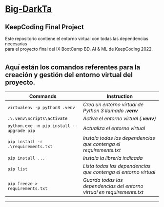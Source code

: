 # [Big-DarkTa](https://github.com/Seven-z01/Big-DarkTa)

## KeepCoding Final Project

Este repositorio contiene el entorno virtual con todas las dependencias necesarias  
para el proyecto final del IX BootCamp BD, AI & ML de KeepCoding 2022.

#
## Aquí están los comandos referentes para la creación y gestión del entorno virtual del proyecto.

|__Commands__|__Instruction__|
|------------|---------------|
|`virtualenv -p python3 .venv`|*Crea un entorno virtual de Python 3 llamado __.venv__*|
|`.\.venv\Scripts\activate`|*Activa el entorno virtual (__.venv__)*|
|`python.exe -m pip install --upgrade pip`|*Actualiza el entorno virtual*|
|`pip install -r .\requirements.txt`|*Instala todas las dependencias que contenga el requirements.txt*|
|`pip install ...`|*Instala la librería indicada*|
|`pip list`|*Lista todas las dependencias que contenga el entorno virtual*|
|`pip freeze > requirements.txt`|*Guarda todas las dependencias del entorno virtual en requirements.txt*|
---
